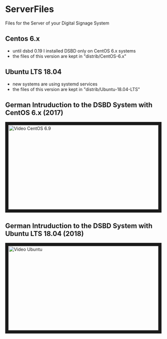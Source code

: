 
# ServerFiles

Files for the Server of your Digital Signage System


## Centos 6.x

- until dsbd 0.19 I installed DSBD only on CentOS 6.x systems
- the files of this version are kept in "distrib/CentOS-6.x"

## Ubuntu LTS 18.04

- new systems are using systemd services
- the files of this version are kept in "distrib/Ubuntu-18.04-LTS"


## German Intruduction to the DSBD System with CentOS 6.x (2017)

<a href="https://www.youtube.com/watch?feature=player_embedded&v=zCtXsK4JeT0" target="_blank">
<img src="https://img.youtube.com/vi/zCtXsK4JeT0/0.jpg" alt="Video CentOS 6.9" width="480" height="270" border="10" />
</a>

## German Intruduction to the DSBD System with Ubuntu LTS 18.04 (2018)

<a href="https://www.youtube.com/watch?feature=player_embedded&v=nc1FWjMHr1w" target="_blank">
<img src="https://img.youtube.com/vi/nc1FWjMHr1w/0.jpg" alt="Video Ubuntu" width="480" height="270" border="10" />
</a>
